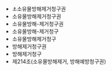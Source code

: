 - ⚓소유물방해제거청구권
- 소유물방해제거청구권
- 소유물방해-제거청구권
- 소유물방해-제거청구
- 소유물방해제거청구
- 방해제거청구권
- 방해제거청구
- 제214조(소유물방해제거, 방해예방청구권)